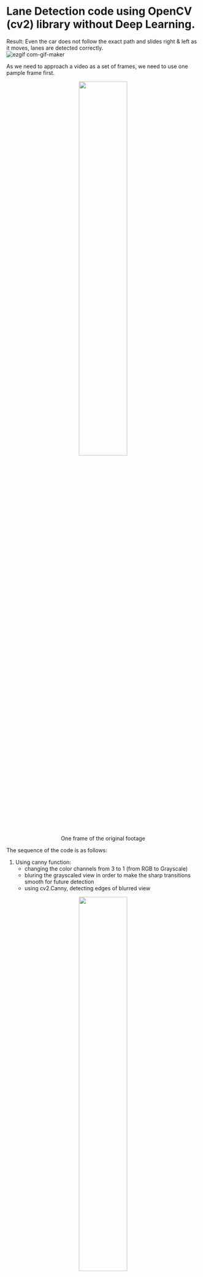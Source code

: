 # Lane Detection code using OpenCV (cv2) library without Deep Learning.

Result:
Even the car does not follow the exact path and slides right & left as it moves, lanes are detected correctly.
<br>
![ezgif com-gif-maker](https://user-images.githubusercontent.com/64093617/111854899-150d0400-8922-11eb-8659-2a06b643df64.gif)



As we need to approach a video as a set of frames, we need to use one pample frame first. 
<div align="center"> 
<img src="https://user-images.githubusercontent.com/64093617/111854283-a8443a80-891e-11eb-894c-0e9865a88f4c.png" width=50% height=50% >
    <p> One frame of the original footage </p>
</div>


The sequence of the code is as follows:
1. Using canny function:
    - changing the color channels from 3 to 1 (from RGB to Grayscale)
    - bluring the grayscaled view in order to make the sharp transitions smooth for future detection
    - using cv2.Canny, detecting edges of blurred view

<div align="center"> 
<img src="https://user-images.githubusercontent.com/64093617/111852610-e722c200-8917-11eb-85ad-f2e2287ce902.png" width=50% height=50% >
    <p> Output of Canny </p>
</div>


2. Defining region of interest
    - defining the triangle which the future lines probably will fit inside
    - applying the image into a black mask with same dimension of our view
    - filling the black mask with white colored triangle
    - combining our image and the mask
    - by applying the output of canny to this function we will get the cropped image of edge detected view

<div align="center"> 
<img src="https://user-images.githubusercontent.com/64093617/111854457-afb81380-891f-11eb-91a1-45f3a379931d.png" width=50% height=50% >
    <p> Region of interest - Cropped image of edge-detected view </p>
</div>

3. Displaying lines
   - by applying cv2.HoughLinesP function, getting the lines of the cropped image.
   - understanding Hough Space and its function in cv2 will help you define the arguments accordingly.

4. Average slope intercept
   - averaging all the candidate lines (both for the left and right side separately) in order to get one final line for each side
   
6. Defining coordinates
   - lines will be shown from the bottom until to the point indicated in this part of the code

============

If you want to try the code with the same video, upload it and change the path accordingly.

If you want to try the code with your own video, you need to change the lines indicating triangle (52-54) and y1, y2 (9-10) to show the blue line up to that coordinate.

Useful link for more explicit explainations:
https://www.youtube.com/watch?v=eLTLtUVuuy4
